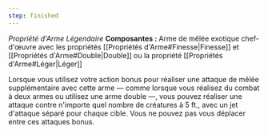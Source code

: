 ```yaml
---
step: finished
---
```

_Propriété d'Arme Légendaire_
__Composantes :__ Arme de mêlée exotique chef-d'œuvre avec les propriétés [[Propriétés d'Arme#Finesse|Finesse]] et [[Propriétés d'Arme#Double|Double]] ou la propriété [[Propriétés d'Arme#Léger|Léger]] 

Lorsque vous utilisez votre action bonus pour réaliser une attaque de mêlée supplémentaire avec cette arme — comme lorsque vous réalisez du combat à deux armes ou utilisez une arme double —, vous pouvez réaliser une attaque contre n'importe quel nombre de créatures à 5 ft., avec un jet d'attaque séparé pour chaque cible. Vous ne pouvez pas vous déplacer entre ces attaques bonus.